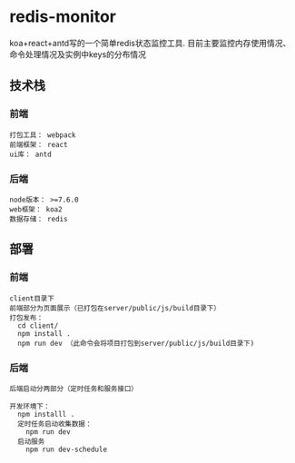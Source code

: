 # redis-monitor
koa+react+antd写的一个简单redis状态监控工具. 目前主要监控内存使用情况、命令处理情况及实例中keys的分布情况 


## 技术栈

### 前端
    打包工具： webpack
    前端框架： react
    ui库： antd
    
### 后端
    node版本： >=7.6.0
    web框架： koa2
    数据存储： redis
    
## 部署

### 前端

    client目录下
    前端部分为页面展示（已打包在server/public/js/build目录下）
    打包发布：
      cd client/
      npm install .
      npm run dev （此命令会将项目打包到server/public/js/build目录下)
  
  
### 后端
    后端启动分两部分（定时任务和服务接口）
 
    开发环境下：
      npm installl .
      定时任务启动收集数据：
        npm run dev 
      启动服务
        npm run dev-schedule
 
      

